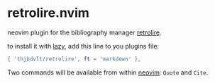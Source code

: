 # retrolire.nvim

neovim plugin for the bibliography manager [retrolire](https://github.com/thjbdvlt/retrolire).

to install it with [lazy](https://github.com/folke/lazy.nvim), add this line to you plugins file:

```lua
{ 'thjbdvlt/retrolire', ft = 'markdown' },
```

Two commands will be available from within [neovim](https://neovim.io/): `Quote` and `Cite`.

